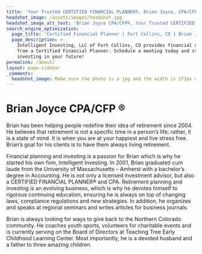 ```yaml
---
title: 'Your Trusted CERTIFIED FINANCIAL PLANNER®, Brian Joyce, CPA/CFP®'
headshot_image: /assets/images/headshot.jpg
headshot_image_alt_text: 'Brian Joyce CPA/CFP®, Your Trusted CERTIFIED FINANCIAL PLANNER®'
search_engine_optimization:
  page_title: 'Certified Financial Planner | Fort Collins, CO | Brian Joyce CPA/CFP ®'
  page_description: >-
    Intelligent Investing, LLC of Fort Collins, CO provides financial services
    from a Certified Financial Planner. Schedule a meeting today and start
    investing in your future!
permalink: /about/
layout: page-sidebar
_comments:
  headshot_image: Make sure the photo is a jpg and the width is 273px and the height is 364px.
---
```


# Brian Joyce CPA/CFP &reg;

Brian has been helping people redefine their idea of retirement since 2004. He believes that retirement is not a specific time in a person’s life; rather, it is a state of mind. It is when you are at your happiest and live stress free. Brian’s goal for his clients is to have them always living retirement.

Financial planning and investing is a passion for Brian which is why he started his own firm, Intelligent Investing. In 2001, Brian graduated cum laude from the University of Massachusetts – Amherst with a bachelor’s degree in Accounting. He is not only a licensed investment advisor, but also a CERTIFIED FINANCIAL PLANNER&reg; and CPA. Retirement planning and investing is an evolving business, which is why he devotes himself to rigorous continuing education, ensuring he is always on top of changing laws, compliance regulations and new strategies. In addition, he organizes and speaks at regional seminars and writes articles for business journals.

Brian is always looking for ways to give back to the Northern Colorado community. He coaches youth sports, volunteers for charitable events and is currently serving on the Board of Directors at Teaching Tree Early Childhood Learning Center. Most importantly, he is a devoted husband and a father to three amazing children.